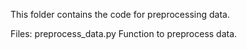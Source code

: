 This folder contains the code for preprocessing data.

Files:
preprocess_data.py              Function to preprocess data.
